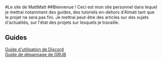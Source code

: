 #Le site de MattMatt
##Bienvenue !
Ceci est mon site personnel dans lequel je mettrai notamment des guides, des tutoriels en-dehors d'Almati tant que le projet ne sera pas fini. Je mettrai peut-être des articles sur des sujets d'actualités, sur l'état des projets sur lesquels je travaille. 

## Guides
[Guide d'utilisation de Discord](https://mattmatt0.github.io/discord)<br/>
[Guide de dépannage de GRUB](https://mattmatt0.github.io/depannage_grub)
